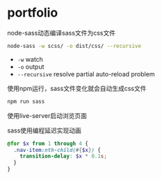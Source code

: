 # portfolio

node-sass动态编译sass文件为css文件

```bash
node-sass -w scss/ -o dist/css/ --recursive
```

- `-w` watch
- `-o` output
- `--recursive` resolve partial auto-reload problem

使用npm运行，sass文件变化就会自动生成css文件

```bash
npm run sass
```

使用live-server启动浏览页面

sass使用编程延迟实现动画

```scss
@for $x from 1 through 4 {
  .nav-item:nth-child(#{$x}) {
    transition-delay: $x * 0.1s;
  }
}
```

